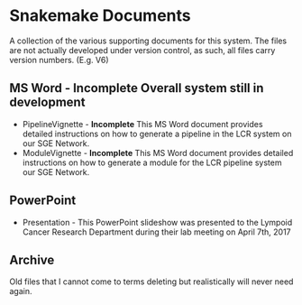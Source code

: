 # Snakemake Documents
A collection of the various supporting documents for this system. The files are not actually developed under 
version control, as such, all files carry version numbers. (E.g. V6)

## MS Word - **Incomplete** Overall system still in development
* PipelineVignette - **Incomplete** This MS Word document provides detailed instructions on how to generate a pipeline in the LCR system on our SGE Network.
* ModuleVignette - **Incomplete** This MS Word document provides detailed instructions 
on how to generate a module for the LCR pipeline system our SGE Network.

## PowerPoint
* Presentation - This PowerPoint slideshow was presented to the Lympoid Cancer Research Department during their lab meeting on April 7th, 2017

## Archive
Old files that I cannot come to terms deleting but realistically will never need again.
